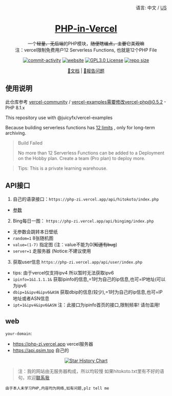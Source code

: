 <div align="right">
  语言:
  中文 /
  <a title="English" href="#">US</a>
</div>
<div align="center">
  <h1><a href="https://github.com/zigou23/PHP-in-Vercel" target="_blank">PHP-in-Vercel</a></h1>
  <div align="center">
  </div>
  <p>一个<del>轻量、无后端</del>的PHP模块，<del>随便瞎编点，主要它美观嘛</del><br>注：vercel限制免费用户12 Serverless Functions, 也就是12个PHP File</p>

[![commit-activity](https://img.shields.io/github/commit-activity/m/zigou23/PHP-in-Vercel)](https://github.com/zigou23/PHP-in-Vercel)
[![website](https://img.shields.io/website?url=https%3A%2F%2Fphp-zi.vercel.app&label=vercel%20website&logo=vercel)](https://php-zi.vercel.app/)
[![GPL3.0 License](https://img.shields.io/github/license/zigou23/PHP-in-Vercel?color=FF5531)](https://github.com/zigou23/PHP-in-Vercel/blob/master/LICENSE)
[![repo size](https://img.shields.io/github/repo-size/zigou23/php-in-vercel?color=FFAC3B)](https://github.com/zigou23/PHP-in-Vercel/archive/refs/heads/main.zip)


[📘文档](https://github.com/zigou23/PHP-in-Vercel/#api%E6%8E%A5%E5%8F%A3) |
[🤔报告问题](https://github.com/zigou23/PHP-in-Vercel/issues/new/)
<!-- [🛠️安装](https://mmrotate.readthedocs.io/en/latest/install.html) |
[👀模型库](docs/en/model_zoo.md) | -->
</div>

## 使用说明
此仓库参考 [vercel-community](https://github.com/vercel-community/php) / [vercel-examples](https://github.com/juicyfx/vercel-examples/tree/master/php)需要修改vercel-php@0.5.2 - PHP 8.1.x 

This repository use with @juicyfx/vercel-examples

Because building serverless functions has [12 limits](https://vercel.com/docs/concepts/limits/overview#general-limits) , only for long-term archiving.

> Build Failed
>
> No more than 12 Serverless Functions can be added to a Deployment on the Hobby plan. Create a team (Pro plan) to deploy more.

> Tips: This is a private learning warehouse.

## API接口

1. 自己的语录接口：`https://php-zi.vercel.app/api/hitokoto/index.php`

- [参数](/api/hitokoto/readme.md)

2. Bing每日一图： `https://php-zi.vercel.app/api/bingimg/index.php`

- 无参数会跳转本日壁纸
- `random=1` 8张随机图
- `value=(1-7)` 指定图  (注：value不能为0(~~知道有bug~~)
- `server=1` 走服务器  (Notice:不建议使用

3. 获取user信息 `https://php-zi.vercel.app/api/user/index.php`
- tips: 由于vercel仅支持ipv4 所以暂时无法获取ipv6
- `ipinfo=1&1.1.1.1&` 获取ipinfo的信息,=1时为自己的ip信息,也可=IP地址(可以为ipv6
- `dbip=1&ipv4&ipv6&ASN` 获取dbip的信息(较少),=1时为自己的ip信息,也可=IP地址或者ASN信息
- `ipt=1&ipv4&ipv6&ASN` 注：此接口为ipinfo首页的接口,限制频率! 请勿滥用!

## web

`your-domain`: 

  - https://php-zi.vercel.app vercel服务器
  - https://api.qsim.top 自己的

<p align="center">
  <a href="https://star-history.com/#Torantulino/auto-gpt&Date">
    <img src="https://api.star-history.com/svg?repos=zigou23/PHP-in-Vercel&type=Date" alt="Star History Chart">
  </a>
</p>

> 注：我的网站由无服务器构成，所以均较慢 如果hitokoto.txt里有不好的语句，欢迎[联系我](https://www.qsim.top)

`由于本人未学习PHP,内容均为网络,如有问题,plz tell me`
